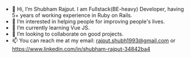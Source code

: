 - 👋 Hi, I’m Shubham Rajput. I am Fullstack(BE-heavy) Developer, having 5+ years of working experience in Ruby on Rails.
- 👀 I’m interested in helping people for improving people's lives.
- 🌱 I’m currently learning Vue JS.
- 💞️ I’m looking to collaborate on good projects.
- 📫 You can reach me at my email: rajput.shubh1993@gmail.com or https://www.linkedin.com/in/shubham-rajput-34842ba4
